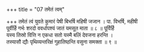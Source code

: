 +++
title = "07 तमेतं त्वम्"

+++
तमेतं त्वं युवते कुमारं पेषी बिभर्षि महिषी जजान । पा. विभर्षि, महीषी  
पूर्वीर्हि गर्भः शरदो ववर्धापश्यं जातं यमसूत माता ॥ ८ ॥ पूर्विर्हि  
यस्य तिस्रो वित्ति न एकधा सतो यस्मै बलिं देवजना हरन्ति ।  
तस्यासौ द्यौः पृथिव्यन्तरिक्षं गुहातिष्ठन्ति वसुना समक्ता ॥ ९ ॥